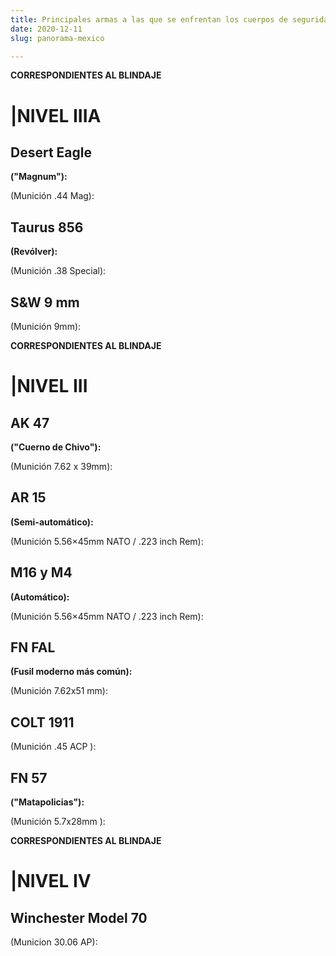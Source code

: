 ```yaml
---
title: Principales armas a las que se enfrentan los cuerpos de seguridad en México.
date: 2020-12-11
slug: panorama-mexico

---
```

**CORRESPONDIENTES AL BLINDAJE**

# |NIVEL IIIA

## Desert Eagle

**("Magnum"):**

(Munición .44 Mag):

## Taurus 856

**(Revólver):**

(Munición .38 Special):

## S&W 9 mm

(Munición 9mm):

**CORRESPONDIENTES AL BLINDAJE**

# |NIVEL III

## AK 47

**("Cuerno de Chivo"):**

(Munición 7.62 x 39mm):

## AR 15

**(Semi-automático):**

(Munición 5.56×45mm NATO / .223 inch Rem):

## M16 y M4

**(Automático):**

(Munición 5.56×45mm NATO / .223 inch Rem):

## FN FAL

**(Fusil moderno más común):**

(Munición 7.62x51 mm):

## COLT 1911

(Munición .45 ACP ):

## FN 57

**("Matapolicias"):**

(Munición 5.7x28mm ):

**CORRESPONDIENTES AL BLINDAJE**

# |NIVEL IV

## Winchester Model 70

(Municion 30.06 AP):